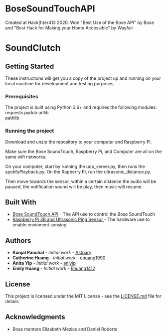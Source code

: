 # BoseSoundTouchAPI
Created at Hack(h)er413 2020. Won "Best Use of the Bose API" by Bose and "Best Hack for Making your Home Accessible" by Wayfair

# SoundClutch

## Getting Started

These instructions will get you a copy of the project up and running on your local machine for development and testing purposes. 

### Prerequisites

The project is built using Python 3.6+ and requires the following modules:
requests
pydub
urllib   
pathlib

### Running the project

Download and unzip the repository to your computer and Raspberry Pi.

Make sure the Bose SoundTouch, Raspberry Pi, and Computer are all on the same wifi networks. 

On your computer, start by running the udp_server.py, then runs the spotifyPlayback.py.  On the Rapberry Pi, run the ultrasonic_distance.py.

Then move towards the sensor, within a certain distance the audio will be paused, the notification sound will be play, then music will resume.

## Built With

* [
Bose SoundTouch API](https://developer.bose.com/guides/bose-soundtouch-api) - The API use to control the Bose SoundTouch
* [Raspberry Pi 3B and Ultrasonic Ping Sensor
](https://www.raspberrypi.org/documentation/) - The hardware use to enable envinment sensing
## Authors

* **Kunjal Panchal** - *Initial work* - [Astuary](https://github.com/Astuary)
* **Catherine Huang** - *Initial work* - [chuang1990](https://github.com/chuang1990)
* **Anita Yip** - *Initial work* - [aniyip](https://github.com/aniyip)
* **Emily Huang** - *Initial work* - [Ehuang1412](https://github.com/Ehuang1412)

## License

This project is licensed under the MIT License - see the [LICENSE.md](LICENSE.md) file for details

## Acknowledgments

* Bose mentors Elizabeth Mezias and Daniel Roberts
